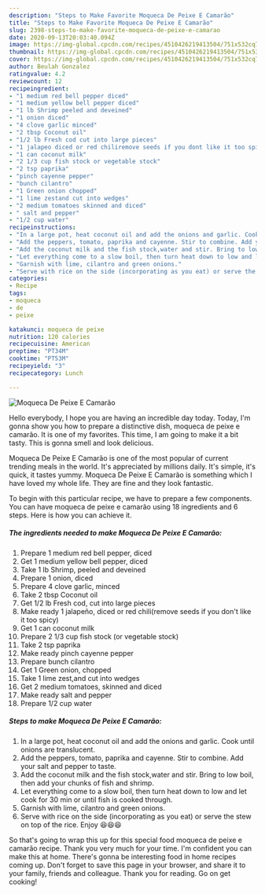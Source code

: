 ```yaml
---
description: "Steps to Make Favorite Moqueca De Peixe E Camarão"
title: "Steps to Make Favorite Moqueca De Peixe E Camarão"
slug: 2398-steps-to-make-favorite-moqueca-de-peixe-e-camarao
date: 2020-09-13T20:03:40.094Z
image: https://img-global.cpcdn.com/recipes/4510426219413504/751x532cq70/moqueca-de-peixe-e-camarao-recipe-main-photo.jpg
thumbnail: https://img-global.cpcdn.com/recipes/4510426219413504/751x532cq70/moqueca-de-peixe-e-camarao-recipe-main-photo.jpg
cover: https://img-global.cpcdn.com/recipes/4510426219413504/751x532cq70/moqueca-de-peixe-e-camarao-recipe-main-photo.jpg
author: Beulah Gonzalez
ratingvalue: 4.2
reviewcount: 12
recipeingredient:
- "1 medium red bell pepper diced"
- "1 medium yellow bell pepper diced"
- "1 lb Shrimp peeled and deveined"
- "1 onion diced"
- "4 clove garlic minced"
- "2 tbsp Coconut oil"
- "1/2 lb Fresh cod cut into large pieces"
- "1 jalapeo diced or red chiliremove seeds if you dont like it too spicy"
- "1 can coconut milk"
- "2 1/3 cup fish stock or vegetable stock"
- "2 tsp paprika"
- "pinch cayenne pepper"
- "bunch cilantro"
- "1 Green onion chopped"
- "1 lime zestand cut into wedges"
- "2 medium tomatoes skinned and diced"
- " salt and pepper"
- "1/2 cup water"
recipeinstructions:
- "In a large pot, heat coconut oil and add the onions and garlic. Cook until onions are translucent."
- "Add the peppers, tomato, paprika and cayenne. Stir to combine. Add your salt and pepper to taste."
- "Add the coconut milk and the fish stock,water and stir. Bring to low boil, then add your chunks of fish and shrimp."
- "Let everything come to a slow boil, then turn heat down to low and let cook for 30 min or until fish is cooked through."
- "Garnish with lime, cilantro and green onions."
- "Serve with rice on the side (incorporating as you eat) or serve the stew on top of the rice. Enjoy 😆😆😆"
categories:
- Recipe
tags:
- moqueca
- de
- peixe

katakunci: moqueca de peixe 
nutrition: 120 calories
recipecuisine: American
preptime: "PT34M"
cooktime: "PT53M"
recipeyield: "3"
recipecategory: Lunch

---
```



![Moqueca De Peixe E Camarão](https://img-global.cpcdn.com/recipes/4510426219413504/751x532cq70/moqueca-de-peixe-e-camarao-recipe-main-photo.jpg)

Hello everybody, I hope you are having an incredible day today. Today, I'm gonna show you how to prepare a distinctive dish, moqueca de peixe e camarão. It is one of my favorites. This time, I am going to make it a bit tasty. This is gonna smell and look delicious.



Moqueca De Peixe E Camarão is one of the most popular of current trending meals in the world. It's appreciated by millions daily. It's simple, it's quick, it tastes yummy. Moqueca De Peixe E Camarão is something which I have loved my whole life. They are fine and they look fantastic.


To begin with this particular recipe, we have to prepare a few components. You can have moqueca de peixe e camarão using 18 ingredients and 6 steps. Here is how you can achieve it.

<!--inarticleads1-->

##### The ingredients needed to make Moqueca De Peixe E Camarão:

1. Prepare 1 medium red bell pepper, diced
1. Get 1 medium yellow bell pepper, diced
1. Take 1 lb Shrimp, peeled and deveined
1. Prepare 1 onion, diced
1. Prepare 4 clove garlic, minced
1. Take 2 tbsp Coconut oil
1. Get 1/2 lb Fresh cod, cut into large pieces
1. Make ready 1 jalapeño, diced or red chili(remove seeds if you don&#39;t like it too spicy)
1. Get 1 can coconut milk
1. Prepare 2 1/3 cup fish stock (or vegetable stock)
1. Take 2 tsp paprika
1. Make ready pinch cayenne pepper
1. Prepare bunch cilantro
1. Get 1 Green onion, chopped
1. Take 1 lime zest,and cut into wedges
1. Get 2 medium tomatoes, skinned and diced
1. Make ready  salt and pepper
1. Prepare 1/2 cup water




<!--inarticleads2-->

##### Steps to make Moqueca De Peixe E Camarão:

1. In a large pot, heat coconut oil and add the onions and garlic. Cook until onions are translucent.
1. Add the peppers, tomato, paprika and cayenne. Stir to combine. Add your salt and pepper to taste.
1. Add the coconut milk and the fish stock,water and stir. Bring to low boil, then add your chunks of fish and shrimp.
1. Let everything come to a slow boil, then turn heat down to low and let cook for 30 min or until fish is cooked through.
1. Garnish with lime, cilantro and green onions.
1. Serve with rice on the side (incorporating as you eat) or serve the stew on top of the rice. Enjoy 😆😆😆




So that's going to wrap this up for this special food moqueca de peixe e camarão recipe. Thank you very much for your time. I'm confident you can make this at home. There's gonna be interesting food in home recipes coming up. Don't forget to save this page in your browser, and share it to your family, friends and colleague. Thank you for reading. Go on get cooking!
